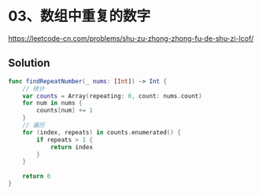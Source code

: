 # 03、数组中重复的数字

<https://leetcode-cn.com/problems/shu-zu-zhong-zhong-fu-de-shu-zi-lcof/>

## Solution

```swift
func findRepeatNumber(_ nums: [Int]) -> Int {
    // 统计
    var counts = Array(repeating: 0, count: nums.count)
    for num in nums {
        counts[num] += 1
    }
    // 遍历
    for (index, repeats) in counts.enumerated() {
        if repeats > 1 {
            return index
        }
    }
    
    return 0
}
```